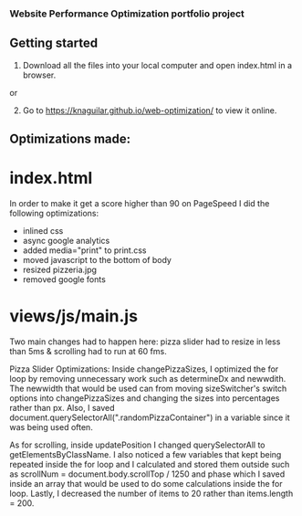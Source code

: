 ### Website Performance Optimization portfolio project

## Getting started
1) Download all the files into your local computer and open index.html in a browser.

or

2) Go to https://knaguilar.github.io/web-optimization/ to view it online.

## Optimizations made:

# index.html
In order to make it get a score higher than 90 on PageSpeed I did the following optimizations:
- inlined css
- async google analytics
- added media="print" to print.css
- moved javascript to the bottom of body
- resized pizzeria.jpg
- removed google fonts

# views/js/main.js
Two main changes had to happen here: pizza slider had to resize in less than 5ms & scrolling had to run at 60 fms.

Pizza Slider Optimizations:
Inside changePizzaSizes, I optimized the for loop by removing unnecessary work such as determineDx and newwdith. The newwidth that would be used can from moving sizeSwitcher's switch options into changePizzaSizes and changing the sizes into percentages rather than px. Also, I saved document.querySelectorAll(".randomPizzaContainer") in a variable since it was being used often.

As for scrolling, inside updatePosition I changed querySelectorAll to getElementsByClassName. I also noticed a few variables that kept being repeated inside the for loop and I calculated and stored them outside such as scrollNum = document.body.scrollTop / 1250 and phase which I saved inside an array that would be used to do some calculations inside the for loop. Lastly, I decreased the number of items to 20 rather than items.length = 200.